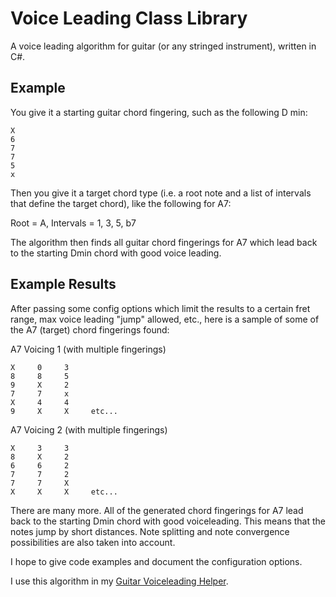 # Voice Leading Class Library
A voice leading algorithm for guitar (or any stringed instrument), written in C#. 

## Example 
You give it a starting guitar chord fingering, such as the following D min:

```
X
6
7
7
5
x
```

Then you give it a target chord type (i.e. a root note and a list of intervals that define the target chord), like the following for A7:

Root = A,
Intervals = 1, 3, 5, b7 

The algorithm then finds all guitar chord fingerings for A7 which lead back to the starting Dmin chord with good voice leading.

## Example Results
After passing some config options which limit the results to a certain fret range, max voice leading "jump" allowed, etc., here is a sample of some of the A7 (target) chord fingerings found:

A7 Voicing 1 (with multiple fingerings)

```
X     0     3
8     8     5
9     X     2
7     7     x
X     4     4
9     X     X     etc...
```

A7 Voicing 2 (with multiple fingerings)

```
X     3     3
8     X     2
6     6     2
7     7     2
7     7     X
X     X     X     etc...
```

There are many more. All of the generated chord fingerings for A7 lead back to the starting Dmin chord with good voiceleading. This means that the notes jump by short distances. Note splitting and note convergence possibilities are also taken into account.

I hope to give code examples and document the configuration options.

I use this algorithm in my <a href="http://frank-modica.com/#/voiceleader/index">Guitar Voiceleading Helper</a>.
